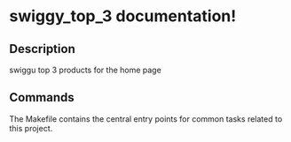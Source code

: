 # swiggy_top_3 documentation!

## Description

swiggu top 3 products for the home page

## Commands

The Makefile contains the central entry points for common tasks related to this project.


